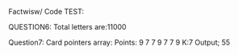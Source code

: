 Factwisw/ Code TEST:


QUESTION6:
Total letters are:11000


Question7:
Card pointers array:
Points: 9 7 7 9 7 7 9
K:7
Output; 55
